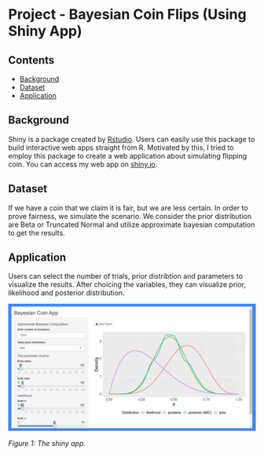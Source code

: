 # Project - Bayesian Coin Flips (Using Shiny App)

## Contents
* [Background](#background)
* [Dataset](#dataset)
* [Application](#application)

## Background
Shiny is a package created by [Rstudio](https://rstudio.com/). Users can easily use this package to build interactive web apps straight from R. Motivated by this, I tried to employ this package to create a web application about simulating flipping coin. You can access my web app on [shiny.io](https://fuchun.shinyapps.io/bayesian_coin/).

## Dataset
If we have a coin that we claim it is fair, but we are less certain. In order to prove fairness, we simulate the scenario.
We consider the prior distribution are Beta or Truncated Normal and utilize approximate bayesian computation to get the results.

## Application
Users can select the number of trials, prior distribtion and parameters to visualize the results. After choicing the variables, they can visualize prior, likelihood and posterior distribution.

<img src="/image/shinyApp_bayesian_app.JPG" width="800"/> 

<em>Figure 1: The shiny app.</em>
